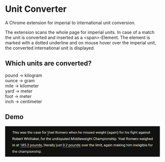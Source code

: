 # Unit Converter

A Chrome extension for imperial to international unit conversion.

The extension scans the whole page for imperial units. In case of a match the unit is converted and inserted as a \<span>-Element. The element is marked with a dotted underline and on mouse hover over the imperial unit, the converted international unit is displayed.

## Which units are converted?

pound -> kilogram\
ounce -> gram\
mile -> kilometer\
yard -> meter\
foot -> meter\
inch -> centimeter

## Demo

![](demo.gif)
